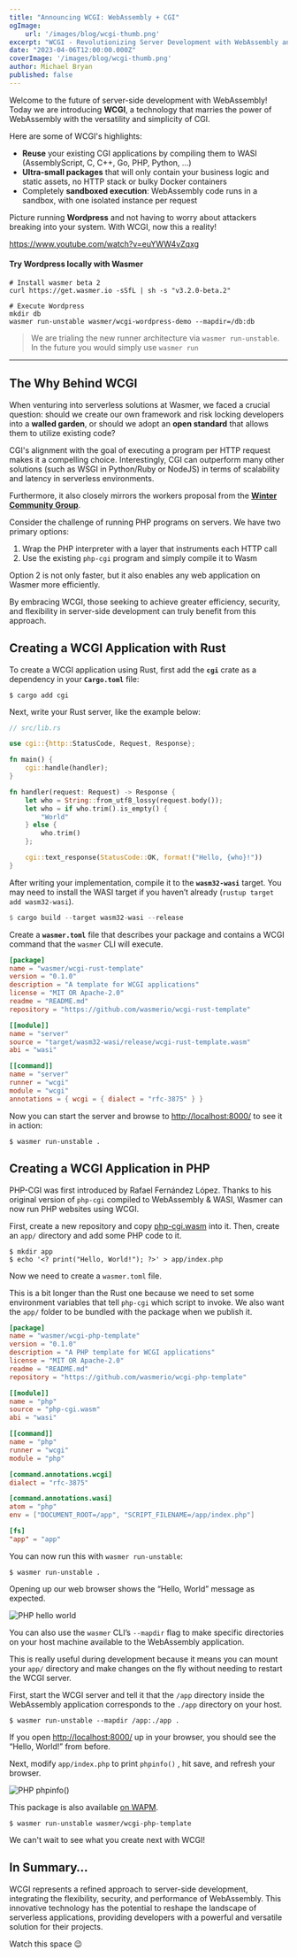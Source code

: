 ```yaml
---
title: "Announcing WCGI: WebAssembly + CGI"
ogImage: 
    url: '/images/blog/wcgi-thumb.png'
excerpt: "WCGI - Revolutionizing Server Development with WebAssembly and CGI"
date: "2023-04-06T12:00:00.000Z"
coverImage: '/images/blog/wcgi-thumb.png'
author: Michael Bryan
published: false
---
```


Welcome to the future of server-side development with WebAssembly!<br />
Today we are introducing **WCGI**, a technology that marries the power of WebAssembly with the
versatility and simplicity of CGI.

Here are some of WCGI's highlights:

- **Reuse** your existing CGI applications by compiling them to WASI
  (AssemblyScript, C, C++, Go, PHP, Python, ...)
- **Ultra-small packages** that will only contain your business logic
  and static assets, no HTTP stack or bulky Docker containers
- Completely **sandboxed execution**: WebAssembly code runs in a sandbox, with one
  isolated instance per request


Picture running **Wordpress** and not having to worry about attackers breaking into
your system. With WCGI, now this a reality!


https://www.youtube.com/watch?v=euYWW4vZqxg

#### Try Wordpress locally with Wasmer

```shell
# Install wasmer beta 2
curl https://get.wasmer.io -sSfL | sh -s "v3.2.0-beta.2"

# Execute Wordpress
mkdir db
wasmer run-unstable wasmer/wcgi-wordpress-demo --mapdir=/db:db
```

> We are trialing the new runner architecture via `wasmer run-unstable`.
  In the future you would simply use `wasmer run`

----

## The Why Behind WCGI

When venturing into serverless solutions at Wasmer, we faced a crucial question:
should we create our own framework and risk locking developers into a **walled
garden**, or should we adopt an **open standard** that allows them to utilize existing
code?

CGI's alignment with the goal of executing a program per HTTP request makes it a
compelling choice. Interestingly, CGI can outperform many other solutions (such as WSGI in Python/Ruby or NodeJS) in terms of scalability and latency in serverless environments.

Furthermore, it also closely mirrors the workers proposal from the **[Winter
Community
Group](https://wintercg.org/)**.

Consider the challenge of running PHP programs on servers. We have two primary
options:

1. Wrap the PHP interpreter with a layer that instruments each HTTP call
2. Use the existing `php-cgi` program and simply compile it to Wasm

Option 2 is not only faster, but it also enables any web application on Wasmer
more efficiently.

By embracing WCGI, those seeking to achieve greater efficiency, security, and flexibility in server-side development can truly benefit from this approach.

## Creating a WCGI Application with Rust

To create a WCGI application using Rust, first add the **`cgi`** crate as a
dependency in your **`Cargo.toml`** file:

```shell
$ cargo add cgi
```

Next, write your Rust server, like the example below:

```rust
// src/lib.rs

use cgi::{http::StatusCode, Request, Response};

fn main() {
    cgi::handle(handler);
}

fn handler(request: Request) -> Response {
    let who = String::from_utf8_lossy(request.body());
    let who = if who.trim().is_empty() {
        "World"
    } else {
        who.trim()
    };

    cgi::text_response(StatusCode::OK, format!("Hello, {who}!"))
}
```

After writing your implementation, compile it to the **`wasm32-wasi`** target.
You may need to install the WASI target if you haven’t already (`rustup target
add wasm32-wasi`).

```rust
$ cargo build --target wasm32-wasi --release
```

Create a **`wasmer.toml`** file that describes your package and contains a WCGI
command that the `wasmer` CLI will execute.

```toml
[package]
name = "wasmer/wcgi-rust-template"
version = "0.1.0"
description = "A template for WCGI applications"
license = "MIT OR Apache-2.0"
readme = "README.md"
repository = "https://github.com/wasmerio/wcgi-rust-template"

[[module]]
name = "server"
source = "target/wasm32-wasi/release/wcgi-rust-template.wasm"
abi = "wasi"

[[command]]
name = "server"
runner = "wcgi"
module = "wcgi"
annotations = { wcgi = { dialect = "rfc-3875" } }
```

Now you can start the server and browse to
[http://localhost:8000/](http://localhost:8000/) to see it in action:

```shell
$ wasmer run-unstable .
```

## Creating a WCGI Application in PHP

PHP-CGI was first introduced by Rafael Fernández López.
Thanks to his original version of `php-cgi` compiled to WebAssembly & WASI,
Wasmer can now run PHP websites using WCGI.

First, create a new repository and copy
[php-cgi.wasm](https://github.com/wasmerio/wcgi-php-template/raw/main/php-cgi.wasm)
into it. Then, create an `app/` directory and add some PHP code to it.

```shell
$ mkdir app
$ echo '<? print("Hello, World!"); ?>' > app/index.php
```

Now we need to create a `wasmer.toml` file.

This is a bit longer than the Rust one because we need to set some environment
variables that tell `php-cgi` which script to invoke. We also want the `app/`
folder to be bundled with the package when we publish it.

```toml
[package]
name = "wasmer/wcgi-php-template"
version = "0.1.0"
description = "A PHP template for WCGI applications"
license = "MIT OR Apache-2.0"
readme = "README.md"
repository = "https://github.com/wasmerio/wcgi-php-template"

[[module]]
name = "php"
source = "php-cgi.wasm"
abi = "wasi"

[[command]]
name = "php"
runner = "wcgi"
module = "php"

[command.annotations.wcgi]
dialect = "rfc-3875"

[command.annotations.wasi]
atom = "php"
env = ["DOCUMENT_ROOT=/app", "SCRIPT_FILENAME=/app/index.php"]

[fs]
"app" = "app"
```

You can now run this with `wasmer run-unstable`:

```shell
$ wasmer run-unstable .
```

Opening up our web browser shows the “Hello, World” message as expected.

![PHP hello world](/images/blog/wcgi-php-hello-world.png)

You can also use the `wasmer` CLI’s `--mapdir` flag to make specific directories
on your host machine available to the WebAssembly application.

This is really useful during development because it means you can mount your
`app/` directory and make changes on the fly without needing to restart the WCGI
server.

First, start the WCGI server and tell it that the `/app` directory inside the
WebAssembly application corresponds to the `./app` directory on your host.

```shell
$ wasmer run-unstable --mapdir /app:./app .
```

If you open [http://localhost:8000/](http://localhost:8000/) up in your browser,
you should see the “Hello, World!” from before.

Next, modify `app/index.php` to print `phpinfo()` , hit save, and refresh your
browser.

![PHP phpinfo()](/images/blog/wcgi-phpinfo.png)

This package is also available [on WAPM](https://wapm.dev/wasmer/wcgi-php-template).

```shell
$ wasmer run-unstable wasmer/wcgi-php-template
```

We can't wait to see what you create next with WCGI!

## In Summary…

WCGI represents a refined approach to server-side development, integrating the
flexibility, security, and performance of WebAssembly. This innovative
technology has the potential to reshape the landscape of serverless
applications, providing developers with a powerful and versatile solution for
their projects.

Watch this space 😉
